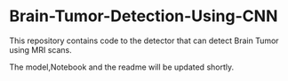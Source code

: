 # Brain-Tumor-Detection-Using-CNN
This repository contains code to the detector that can detect Brain Tumor using MRI scans. <br>

The model,Notebook and the readme will be updated shortly.
